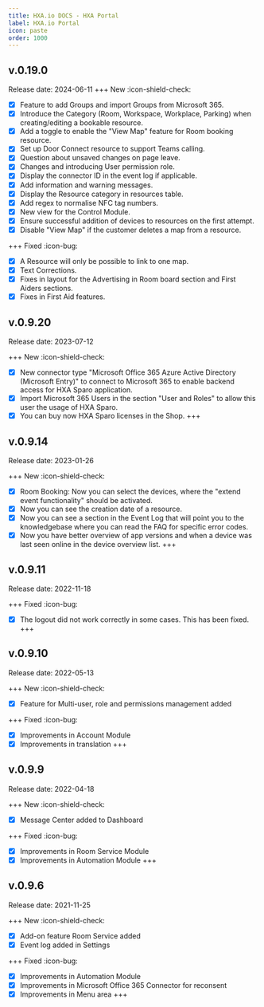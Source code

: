 ```yaml
---
title: HXA.io DOCS - HXA Portal
label: HXA.io Portal
icon: paste
order: 1000
---
```



## v.0.19.0
Release date: 2024-06-11
+++ New :icon-shield-check:
- [x] Feature to add Groups and import Groups from Microsoft 365.
- [x] Introduce the Category (Room, Workspace, Workplace, Parking) when creating/editing a bookable resource.
- [x] Add a toggle to enable the "View Map" feature for Room booking resource.
- [x] Set up Door Connect resource to support Teams calling.
- [x] Question about unsaved changes on page leave.
- [x] Changes and introducing User permission role.
- [x] Display the connector ID in the event log if applicable.
- [x] Add information and warning messages.
- [x] Display the Resource category in resources table.
- [x] Add regex to normalise NFC tag numbers.
- [x] New view for the Control Module.
- [x] Ensure successful addition of devices to resources on the first attempt.
- [x] Disable "View Map" if the customer deletes a map from a resource.
 
+++ Fixed :icon-bug:
- [x] A Resource will only be possible to link to one map.
- [x] Text Corrections.
- [x] Fixes in layout for the Advertising in Room board section and First Aiders sections.
- [x] Fixes in First Aid features.

## v.0.9.20
Release date: 2023-07-12

+++ New :icon-shield-check:
- [x] New connector type "Microsoft Office 365 Azure Active Directory (Microsoft Entry)" to connect to Microsoft 365 to enable backend access for HXA Sparo application.
- [x] Import Microsoft 365 Users in the section "User and Roles" to allow this user the usage of HXA Sparo.
- [x] You can buy now HXA Sparo licenses in the Shop.
+++

## v.0.9.14
Release date: 2023-01-26

+++ New :icon-shield-check:
- [x] Room Booking: Now you can select the devices, where the "extend event functionality" should be activated.
- [x] Now you can see the creation date of a resource.
- [x] Now you can see a section in the Event Log that will point you to the knowledgebase where you can read the FAQ for specific error codes.
- [x] Now you have better overview of app versions and when a device was last seen online in the device overview list.
+++

## v.0.9.11
Release date: 2022-11-18

+++ Fixed :icon-bug:
- [x] The logout did not work correctly in some cases. This has been fixed.
+++

## v.0.9.10
Release date: 2022-05-13

+++ New :icon-shield-check:
- [x] Feature for Multi-user, role and permissions management added

+++ Fixed :icon-bug:
- [x] Improvements in Account Module
- [x] Improvements in translation
+++

## v.0.9.9
Release date: 2022-04-18

+++ New :icon-shield-check:
- [x] Message Center added to Dashboard

+++ Fixed :icon-bug:
- [x] Improvements in Room Service Module
- [x] Improvements in Automation Module
+++

## v.0.9.6
Release date: 2021-11-25

+++ New :icon-shield-check:
- [x] Add-on feature Room Service added
- [x] Event log added in Settings

+++ Fixed :icon-bug:
- [x] Improvements in Automation Module
- [x] Improvements in Microsoft Office 365 Connector for reconsent
- [x] Improvements in Menu area
+++
